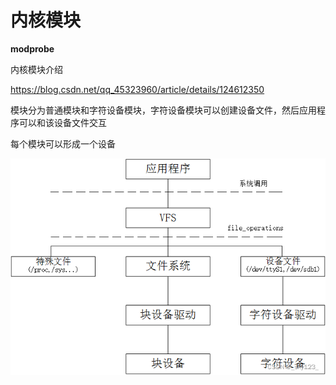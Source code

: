 # 内核模块

**modprobe**



内核模块介绍

https://blog.csdn.net/qq_45323960/article/details/124612350

模块分为普通模块和字符设备模块，字符设备模块可以创建设备文件，然后应用程序可以和该设备文件交互

每个模块可以形成一个设备

![在这里插入图片描述](/linux/.assert/内核模块/fde339dfca0a48b6810900aba4f500cf.png)

